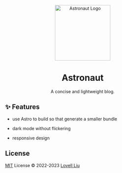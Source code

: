 <div align="center">
  <a href="https://github.com/lovelliu/astronaut">
  <img src="https://res.craft.do/user/full/a00fc09b-5dd0-bc21-aaeb-f7e491dce279/doc/64794A65-FAEC-4DDA-BD02-BD49D1E508D4/0182505B-D791-417D-84F0-E46C5ABD0636_2/28AGiKzbu6gGYBbAt8lFYlrrLmvHxGBoeSXCgKp4JwYz/astronaut.svg" width="180px" alt="Astronaut Logo" /></a>
  <h1>Astronaut</h1>
  <p>A concise and lightweight blog.</p>
</div>

## ✨ Features

- use Astro to build so that generate a smaller bundle

- dark mode without flickering

- responsive design

## License

[MIT](./LICENSE) License © 2022-2023 [Lovell Liu](https://github.com/lovelliu)
